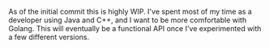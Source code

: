 As of the initial commit this is highly WIP. I've spent most of my time as a developer using Java and C++, and I want to be more comfortable with
Golang. This will eventually be a functional API once I've experimented with a few different versions.
